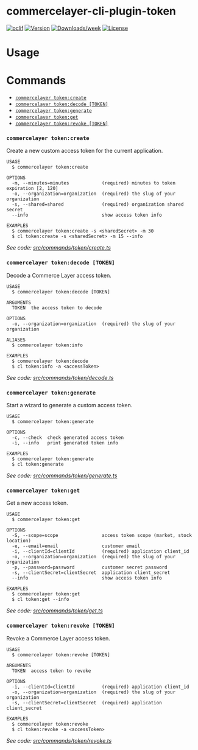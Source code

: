 commercelayer-cli-plugin-token
==============================



[![oclif](https://img.shields.io/badge/cli-oclif-brightgreen.svg)](https://oclif.io)
[![Version](https://img.shields.io/npm/v/commercelayer-cli-plugin-token.svg)](https://npmjs.org/package/commercelayer-cli-plugin-token)
[![Downloads/week](https://img.shields.io/npm/dw/commercelayer-cli-plugin-token.svg)](https://npmjs.org/package/commercelayer-cli-plugin-token)
[![License](https://img.shields.io/npm/l/commercelayer-cli-plugin-token.svg)](https://github.com/pviti/commercelayer-cli-plugin-token/blob/master/package.json)

<!-- toc -->


<!-- tocstop -->
# Usage
<!-- usage -->


<!-- usagestop -->
# Commands
<!-- commands -->

* [`commercelayer token:create`](#commercelayer-tokencreate)
* [`commercelayer token:decode [TOKEN]`](#commercelayer-tokendecode-token)
* [`commercelayer token:generate`](#commercelayer-tokengenerate)
* [`commercelayer token:get`](#commercelayer-tokenget)
* [`commercelayer token:revoke [TOKEN]`](#commercelayer-tokenrevoke-token)

### `commercelayer token:create`

Create a new custom access token for the current application.

```
USAGE
  $ commercelayer token:create

OPTIONS
  -m, --minutes=minutes            (required) minutes to token expiration [2, 120]
  -o, --organization=organization  (required) the slug of your organization
  -s, --shared=shared              (required) organization shared secret
  --info                           show access token info

EXAMPLES
  $ commercelayer token:create -s <sharedSecret> -m 30
  $ cl token:create -s <sharedSecret> -m 15 --info
```

_See code: [src/commands/token/create.ts](https://github.com/commercelayer/commercelayer-cli-plugin-token/blob/main/src/commands/token/create.ts)_

### `commercelayer token:decode [TOKEN]`

Decode a Commerce Layer access token.

```
USAGE
  $ commercelayer token:decode [TOKEN]

ARGUMENTS
  TOKEN  the access token to decode

OPTIONS
  -o, --organization=organization  (required) the slug of your organization

ALIASES
  $ commercelayer token:info

EXAMPLES
  $ commercelayer token:decode
  $ cl token:info -a <accessToken>
```

_See code: [src/commands/token/decode.ts](https://github.com/commercelayer/commercelayer-cli-plugin-token/blob/main/src/commands/token/decode.ts)_

### `commercelayer token:generate`

Start a wizard to generate a custom access token.

```
USAGE
  $ commercelayer token:generate

OPTIONS
  -c, --check  check generated access token
  -i, --info   print generated token info

EXAMPLES
  $ commercelayer token:generate
  $ cl token:generate
```

_See code: [src/commands/token/generate.ts](https://github.com/commercelayer/commercelayer-cli-plugin-token/blob/main/src/commands/token/generate.ts)_

### `commercelayer token:get`

Get a new access token.

```
USAGE
  $ commercelayer token:get

OPTIONS
  -S, --scope=scope                access token scope (market, stock location)
  -e, --email=email                customer email
  -i, --clientId=clientId          (required) application client_id
  -o, --organization=organization  (required) the slug of your organization
  -p, --password=password          customer secret password
  -s, --clientSecret=clientSecret  application client_secret
  --info                           show access token info

EXAMPLES
  $ commercelayer token:get
  $ cl token:get --info
```

_See code: [src/commands/token/get.ts](https://github.com/commercelayer/commercelayer-cli-plugin-token/blob/main/src/commands/token/get.ts)_

### `commercelayer token:revoke [TOKEN]`

Revoke a Commerce Layer access token.

```
USAGE
  $ commercelayer token:revoke [TOKEN]

ARGUMENTS
  TOKEN  access token to revoke

OPTIONS
  -i, --clientId=clientId          (required) application client_id
  -o, --organization=organization  (required) the slug of your organization
  -s, --clientSecret=clientSecret  (required) application client_secret

EXAMPLES
  $ commercelayer token:revoke
  $ cl token:revoke -a <accessToken>
```

_See code: [src/commands/token/revoke.ts](https://github.com/commercelayer/commercelayer-cli-plugin-token/blob/main/src/commands/token/revoke.ts)_
<!-- commandsstop -->
